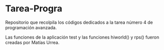 # Tarea-Progra
Repositorio que recolpila los códigos dedicados a la tarea número 4 de programación avanzada.


Las funciones de la aplicación test y las funciones hiworld() y rps() fueron creadas por Matías Urrea.
